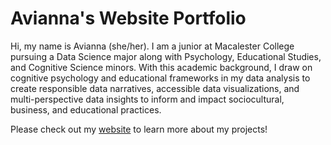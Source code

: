 # Avianna's Website Portfolio
Hi, my name is Avianna (she/her). I am a junior at Macalester College pursuing a Data Science major along with Psychology, Educational Studies, and Cognitive Science minors. With this academic background, I draw on cognitive psychology and educational frameworks in my data analysis to create responsible data narratives, accessible data visualizations, and multi-perspective data insights to inform and impact sociocultural, business, and educational practices.

Please check out my [website](https://aviannabui.github.io/portfolio_website/) to learn more about my projects!
